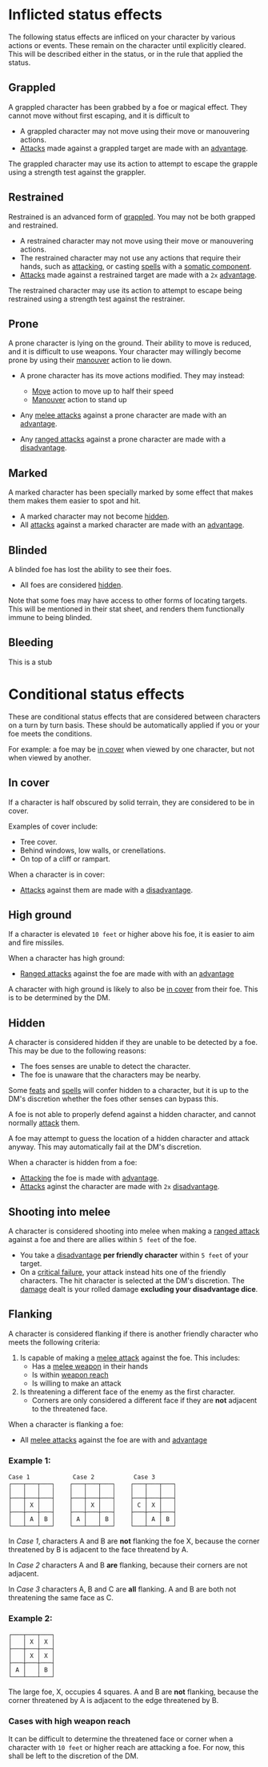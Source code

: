 # Inflicted status effects

The following status effects are infliced on your character by various actions or events. These remain on the character until explicitly cleared. This will be described either in the status, or in the rule that applied the status.

## Grappled

A grappled character has been grabbed by a foe or magical effect. They cannot move without first escaping, and it is difficult to  

 - A grappled character may not move using their move or manouvering actions.
 - [Attacks](rolls.md#Attack) made against a grappled target are made with an [advantage](rolls.md#Advantage).

The grappled character may use its action to attempt to escape the grapple using a strength test against the grappler.


## Restrained
Restrained is an advanced form of [grappled](#grappled). You may not be both grapped and restrained.

 - A restrained character may not move using their move or manouvering actions.
 - The restrained character may not use any actions that require their hands, such as [attacking](rolls.md#Attack), or casting [spells](spells.md) with a [somatic component](spells.md#Somatic).
 - [Attacks](rolls.md#Attack) made against a restrained target are made with a `2x` [advantage](rolls.md#Advantage).

The restrained character may use its action to attempt to escape being restrained using a strength test against the restrainer.

## Prone
A prone character is lying on the ground. Their ability to move is reduced, and it is difficult to use weapons. Your character may willingly become prone by using their [manouver](actions.md#Manouvering) action to lie down.

 - A prone character has its move actions modified. They may instead:
    - [Move](actions.md#Move) action to move up to half their speed
    - [Manouver](actions.md#Manouvering) action to stand up

 - Any [melee attacks](rolls.md#Melee-attack) against a prone character are made with an [advantage](rolls.md#Advantage).
 - Any [ranged attacks](rolls.md#Ranged-attack) against a prone character are made with a [disadvantage](rolls.md#Disadvantage).

## Marked
A marked character has been specially marked by some effect that makes them makes them easier to spot and hit.

 - A marked character may not become [hidden](#Hidden).
 - All [attacks](rolls.md#Attack) against a marked character are made with an [advantage](rolls.md#Advantage).

## Blinded
A blinded foe has lost the ability to see their foes.

 - All foes are considered [hidden](#Hidden).

Note that some foes may have access to other forms of locating targets. This will be mentioned in their stat sheet, and renders them functionally immune to being blinded.

## Bleeding

This is a stub

# Conditional status effects

These are conditional status effects that are considered between characters on a turn by turn basis. These should be automatically applied if you or your foe meets the conditions.

For example: a foe may be [in cover](#in-cover) when viewed by one character, but not when viewed by another.

## In cover
If a character is half obscured by solid terrain, they are considered to be in cover.

Examples of cover include:
 - Tree cover.
 - Behind windows, low walls, or crenellations.
 - On top of a cliff or rampart.

When a character is in cover:
 - [Attacks](rolls.md#Attack) against them are made with a [disadvantage](rolls.md#Disadvantage).

## High ground
If a character is elevated `10 feet` or higher above his foe, it is easier to aim and fire missiles.

When a character has high ground:
 - [Ranged attacks](rolls.md#Ranged-attack) against the foe are made with with an [advantage](rolls.md#Advantage)

A character with high ground is likely to also be [in cover](#in-cover) from their foe. This is to be determined by the DM.

## Hidden
A character is considered hidden if they are unable to be detected by a foe. This may be due to the following reasons:
 - The foes senses are unable to detect the character.
 - The foe is unaware that the characters may be nearby.

Some [feats](feats.md#feats) and [spells](spells.md#Spells) will confer hidden to a character, but it is up to the DM's discretion whether the foes other senses can bypass this.

A foe is not able to properly defend against a hidden character, and cannot normally [attack](rolls.md#Attack) them.

A foe may attempt to guess the location of a hidden character and attack anyway. This may automatically fail at the DM's discretion.

When a character is hidden from a foe:
 - [Attacking](rolls.md#Attack) the foe is made with [advantage](rolls.md#Advantage).
 - [Attacks](rolls.md#Attack) aginst the character are made with `2x` [disadvantage](rolls.md#Disadvantage).

 ## Shooting into melee
A character is considered shooting into melee when making a [ranged attack](rolls.md#Ranged-attack) against a foe and there are allies within `5 feet` of the foe.

 - You take a [disadvantage](rolls.md#Disadvantage) **per friendly character** within `5 feet` of your target.
 - On a [critical failure](#Critical-failure), your attack instead hits one of the friendly characters. The hit character is selected at the DM's discretion. The [damage](stats.md#Damage) dealt is your rolled damage **excluding your disadvantage dice**.

## Flanking
A character is considered flanking if there is another friendly character who meets the following criteria:
 1) Is capable of making a [melee attack](rolls.md#Melee-attack) against the foe. This includes:
    - Has a [melee weapon](weapons.md#melee-weapons) in their hands
    - Is within [weapon reach](weapons.md#Weapon-reach)
    - Is willing to make an attack
 2) Is threatening a different face of the enemy as the first character.
    - Corners are only considered a different face if they are **not** adjacent to the threatened face.

When a character is flanking a foe:
 - All [melee attacks](rolls.md#Melee-attack) against the foe are with and [advantage](rolls.md#Advantage)

### Example 1:
```
Case 1            Case 2           Case 3
┌───┬───┬───┐    ┌───┬───┬───┐    ┌───┬───┬───┐
│   │   │   │    │   │   │   │    │   │   │   │
├───┼───┼───┤    ├───┼───┼───┤    ├───┼───┼───┤
│   │ X │   │    │   │ X │   │    │ C │ X │   │
├───┼───┼───┤    ├───┼───┼───┤    ├───┼───┼───┤
│   │ A │ B │    │ A │   │ B │    │   │ A │ B │
└───┴───┴───┘    └───┴───┴───┘    └───┴───┴───┘
```
In *Case 1*, characters A and B are **not** flanking the foe X, because the corner threatened by B is adjacent to the face threatend by A.

In *Case 2* characters A and B **are** flanking, because their corners are not adjacent.

In *Case 3* characters A, B and C are **all** flanking. A and B are both not threatening the same face as C.

### Example 2:
```
┌───┬───┬───┐
│   │ X │ X │
├───┼───┼───┤
│   │ X │ X │ 
├───┼───┼───┤ 
│ A │   │ B │
└───┴───┴───┘
```
The large foe, X, occupies 4 squares. A and B are **not** flanking, because the corner threatened by A is adjacent to the edge threatened by B.

### Cases with high weapon reach
It can be difficult to determine the threatened face or corner when a character with `10 feet` or higher reach are attacking a foe. For now, this shall be left to the discretion of the DM.
